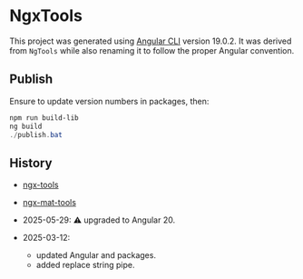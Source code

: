 # NgxTools

This project was generated using [Angular CLI](https://github.com/angular/angular-cli) version 19.0.2. It was derived from `NgTools` while also renaming it to follow the proper Angular convention.

## Publish

Ensure to update version numbers in packages, then:

```ps1
npm run build-lib
ng build
./publish.bat
```

## History

- [ngx-tools](./projects/myrmidon/ngx-tools/README.md#history)
- [ngx-mat-tools](./projects/myrmidon/ngx-mat-tools/README.md#history)

- 2025-05-29: ⚠️ upgraded to Angular 20.
- 2025-03-12:
  - updated Angular and packages.
  - added replace string pipe.
